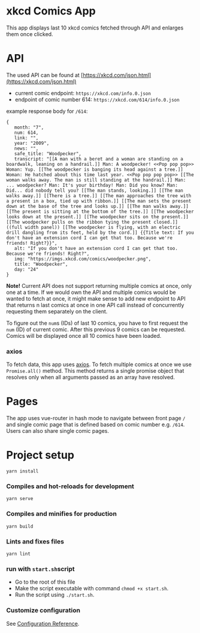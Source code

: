 # xkcd Comics App

This app displays last 10 xkcd comics fetched through API and enlarges them once clicked.

# API

The used API can be found at [https://xkcd.com/json.html](https://xkcd.com/json.html)

- current comic endpoint: `https://xkcd.com/info.0.json`
- endpoint of comic number 614: `https://xkcd.com/614/info.0.json`

example response body for `/614`:

```
{
   month: "7",
   num: 614,
   link: "",
   year: "2009",
   news: "",
   safe_title: "Woodpecker",
   transcript: "[[A man with a beret and a woman are standing on a boardwalk, leaning on a handrail.]] Man: A woodpecker! <<Pop pop pop>> Woman: Yup. [[The woodpecker is banging its head against a tree.]] Woman: He hatched about this time last year. <<Pop pop pop pop>> [[The woman walks away. The man is still standing at the handrail.]] Man: ... woodpecker? Man: It's your birthday! Man: Did you know? Man: Did... did nobody tell you? [[The man stands, looking.]] [[The man walks away.]] [[There is a tree.]] [[The man approaches the tree with a present in a box, tied up with ribbon.]] [[The man sets the present down at the base of the tree and looks up.]] [[The man walks away.]] [[The present is sitting at the bottom of the tree.]] [[The woodpecker looks down at the present.]] [[The woodpecker sits on the present.]] [[The woodpecker pulls on the ribbon tying the present closed.]] ((full width panel)) [[The woodpecker is flying, with an electric drill dangling from its feet, held by the cord.]] {{Title text: If you don't have an extension cord I can get that too. Because we're friends! Right?}}",
   alt: "If you don't have an extension cord I can get that too. Because we're friends! Right?",
   img: "https://imgs.xkcd.com/comics/woodpecker.png",
   title: "Woodpecker",
   day: "24"
}
```

**Note!** Current API does not support returning multiple comics at once, only one at a time. If we would own the API and multiple comics would be wanted to fetch at once, it might make sense to add new endpoint to API that returns n last comics at once in one API call instead of concurrently requesting them separately on the client.

To figure out the `num`s (IDs) of last 10 comics, you have to first request the `num` (ID) of current comic. After this previous 9 comics can be requested. Comics will be displayed once all 10 comics have been loaded.

### axios

To fetch data, this app uses [axios](https://github.com/axios/axios). To fetch multiple comics at once we use `Promise.all()` method. This method returns a single promise object that resolves only when all arguments passed as an array have resolved.

# Pages

The app uses vue-router in hash mode to navigate between front page `/` and single comic page that is defined based on comic number e.g. `/614`. Users can also share single comic pages.

# Project setup

```
yarn install
```

### Compiles and hot-reloads for development

```
yarn serve
```

### Compiles and minifies for production

```
yarn build
```

### Lints and fixes files

```
yarn lint
```

### run with `start.sh`script

- Go to the root of this file
- Make the script executable with command `chmod +x start.sh`.
- Run the script using `./start.sh`.

### Customize configuration

See [Configuration Reference](https://cli.vuejs.org/config/).
